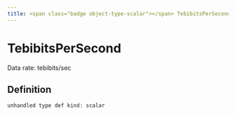 ```yaml
---
title: <span class="badge object-type-scalar"></span> TebibitsPerSecond
---
```

# <span class="badge object-type-scalar"></span> TebibitsPerSecond

Data rate: tebibits/sec

## Definition

```php
unhandled type def kind: scalar
```
